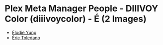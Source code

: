 # Plex Meta Manager People - DIIIVOY Color (diiivoycolor) - É (2 Images)

* [Élodie Yung](https://raw.githubusercontent.com/meisnate12/Plex-Meta-Manager-People-diiivoycolor/master/É/Images/%C3%89lodie%20Yung.jpg)
* [Éric Toledano](https://raw.githubusercontent.com/meisnate12/Plex-Meta-Manager-People-diiivoycolor/master/É/Images/%C3%89ric%20Toledano.jpg)